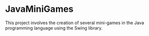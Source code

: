 # JavaMiniGames
This project involves the creation of several mini-games in the Java programming language using the Swing library.
